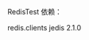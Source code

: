 RedisTest
依赖：
<!--redis-->
<dependency>
    <groupId>redis.clients</groupId>
    <artifactId>jedis</artifactId>
    <version>2.1.0</version>
</dependency>